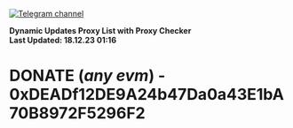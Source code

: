 [![Telegram channel](https://img.shields.io/endpoint?url=https://runkit.io/damiankrawczyk/telegram-badge/branches/master?url=https://t.me/n4z4v0d)](https://t.me/n4z4v0d) 

**Dynamic Updates Proxy List with Proxy Checker**  
**Last Updated: 18.12.23 01:16**

# DONATE (_any evm_) - 0xDEADf12DE9A24b47Da0a43E1bA70B8972F5296F2
